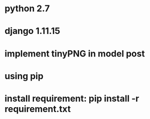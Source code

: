 # python 2.7
# django 1.11.15
# implement tinyPNG in model post
# using pip 
# install requirement: pip install -r requirement.txt